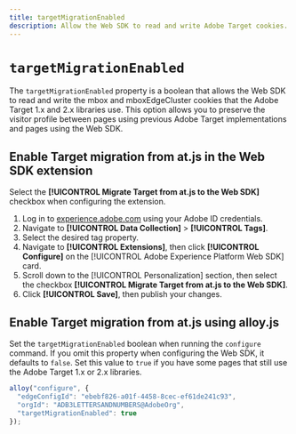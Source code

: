 ```yaml
---
title: targetMigrationEnabled
description: Allow the Web SDK to read and write Adobe Target cookies.
---
```

# `targetMigrationEnabled`

The `targetMigrationEnabled` property is a boolean that allows the Web SDK to read and write the mbox and mboxEdgeCluster cookies that the Adobe Target 1.x and 2.x libraries use. This option allows you to preserve the visitor profile between pages using previous Adobe Target implementations and pages using the Web SDK.

## Enable Target migration from at.js in the Web SDK extension

Select the **[!UICONTROL Migrate Target from at.js to the Web SDK]** checkbox when configuring the extension.

1. Log in to [experience.adobe.com](https://experience.adobe.com) using your Adobe ID credentials.
1. Navigate to **[!UICONTROL Data Collection]** > **[!UICONTROL Tags]**.
1. Select the desired tag property.
1. Navigate to **[!UICONTROL Extensions]**, then click **[!UICONTROL Configure]** on the [!UICONTROL Adobe Experience Platform Web SDK] card.
1. Scroll down to the [!UICONTROL Personalization] section, then select the checkbox **[!UICONTROL Migrate Target from at.js to the Web SDK]**.
1. Click **[!UICONTROL Save]**, then publish your changes.

## Enable Target migration from at.js using alloy.js

Set the `targetMigrationEnabled` boolean when running the `configure` command. If you omit this property when configuring the Web SDK, it defaults to `false`. Set this value to `true` if you have some pages that still use the Adobe Target 1.x or 2.x libraries.

```js
alloy("configure", {
  "edgeConfigId": "ebebf826-a01f-4458-8cec-ef61de241c93",
  "orgId": "ADB3LETTERSANDNUMBERS@AdobeOrg",
  "targetMigrationEnabled": true
});
```
